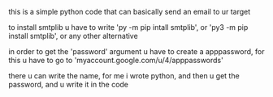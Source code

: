this is a simple python code that can basically send an email to ur target

to install smtplib u have to write 'py -m pip intall smtplib', or 'py3 -m pip install smtplib',
or any other alternative

in order to get the 'password' argument u have to create a apppassword, for this
u have to go to 'myaccount.google.com/u/4/apppasswords'

there u can write the name, for me i wrote python, and then u get the password, and u write it
in the code

